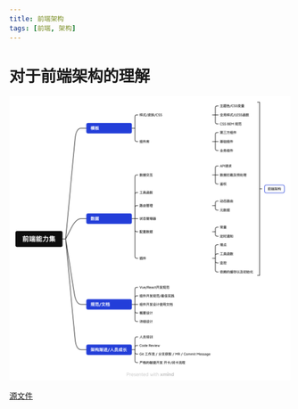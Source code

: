 ```yaml
---
title: 前端架构
tags: [前端, 架构]
---
```


# 对于前端架构的理解

<!--truncate-->

![FEA](./assets/FEA.png)

[源文件](http://public-abr.oss-cn-hangzhou.aliyuncs.com/FEA.xmind)
